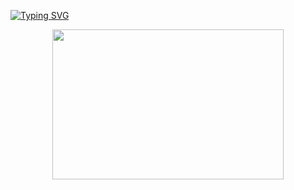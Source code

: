 [![Typing SVG](https://readme-typing-svg.demolab.com/?lines=7777;1111)](https://git.io/typing-svg)
<!--🖼️RICK-->
<p align="center">
<img src="https://i.pinimg.com/originals/78/32/e8/7832e895ea123c853f49cb611c20e561.gif" height="240" width="370">
</p>
